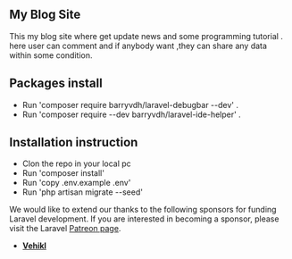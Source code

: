 
## My Blog Site

This my blog site where get update news and some programming tutorial . here user can comment and if anybody want ,they can share any data within some condition.

## Packages install

- Run 'composer require barryvdh/laravel-debugbar --dev' .
- Run 'composer require --dev barryvdh/laravel-ide-helper' .



## Installation instruction 

- Clon the repo in your local pc
- Run 'composer install'
- Run 'copy .env.example .env'
- Run 'php artisan migrate --seed'







We would like to extend our thanks to the following sponsors for funding Laravel development. If you are interested in becoming a sponsor, please visit the Laravel [Patreon page](https://patreon.com/taylorotwell).

- **[Vehikl](https://vehikl.com/)**


